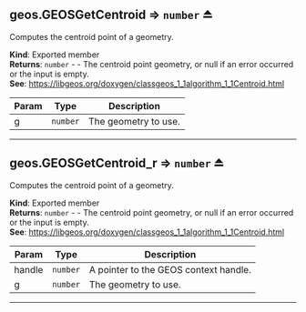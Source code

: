 <a name="exp_module_geos--geos.GEOSGetCentroid"></a>

## geos.GEOSGetCentroid ⇒ <code>number</code> ⏏
Computes the centroid point of a geometry.

**Kind**: Exported member  
**Returns**: <code>number</code> - - The centroid point geometry, or null if an error occurred or the input is empty.  
**See**: https://libgeos.org/doxygen/classgeos_1_1algorithm_1_1Centroid.html  

| Param | Type | Description |
| --- | --- | --- |
| g | <code>number</code> | The geometry to use. |


---
<a name="exp_module_geos--geos.GEOSGetCentroid_r"></a>

## geos.GEOSGetCentroid\_r ⇒ <code>number</code> ⏏
Computes the centroid point of a geometry.

**Kind**: Exported member  
**Returns**: <code>number</code> - - The centroid point geometry, or null if an error occurred or the input is empty.  
**See**: https://libgeos.org/doxygen/classgeos_1_1algorithm_1_1Centroid.html  

| Param | Type | Description |
| --- | --- | --- |
| handle | <code>number</code> | A pointer to the GEOS context handle. |
| g | <code>number</code> | The geometry to use. |


---
